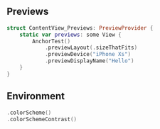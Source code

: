 ## Previews
```swift
struct ContentView_Previews: PreviewProvider {
    static var previews: some View {
        AnchorTest()
            .previewLayout(.sizeThatFits)
            .previewDevice("iPhone Xs")
            .previewDisplayName("Hello")
    }
}
```


## Environment
```swift
.colorScheme()
.colorSchemeContrast()
```
